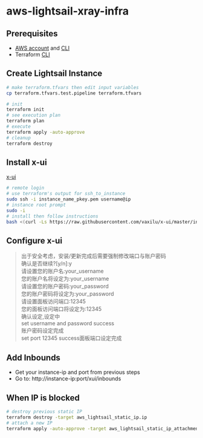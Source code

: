 # aws-lightsail-xray-infra

## Prerequisites
- [AWS account](https://aws.amazon.com/resources/create-account/) and [CLI](https://docs.aws.amazon.com/cli/latest/userguide/getting-started-install.html)
- Terraform [CLI](https://developer.hashicorp.com/terraform/tutorials/aws-get-started/install-cli)

## Create Lightsail Instance
```sh
# make terraform.tfvars then edit input variables
cp terraform.tfvars.test.pipeline terraform.tfvars

# init
terraform init
# see execution plan
terraform plan
# execute
terraform apply -auto-approve
# cleanup
terraform destroy
```

## Install x-ui
[x-ui](https://github.com/vaxilu/x-ui)
```sh
# remote login
# use terraform's output for ssh_to_instance
sudo ssh -i instance_name_pkey.pem username@ip
# instance root prompt
sudo -i
# install then follow instructions
bash <(curl -Ls https://raw.githubusercontent.com/vaxilu/x-ui/master/install.sh)
```

## Configure x-ui

>出于安全考虑，安装/更新完成后需要强制修改端口与账户密码  
>确认是否继续?[y/n]:y  
>请设置您的账户名:your_username  
>您的账户名将设定为:your_username  
>请设置您的账户密码:your_password  
>您的账户密码将设定为:your_password  
>请设置面板访问端口:12345  
>您的面板访问端口将设定为:12345  
>确认设定,设定中  
>set username and password success  
>账户密码设定完成  
>set port 12345 success面板端口设定完成  

## Add Inbounds
- Get your instance-ip and port from previous steps
- Go to: http://instance-ip:port/xui/inbounds

## When IP is blocked
```sh
# destroy previous static IP
terraform destroy -target aws_lightsail_static_ip.ip
# attach a new IP
terraform apply -auto-approve -target aws_lightsail_static_ip_attachment.attachment
```